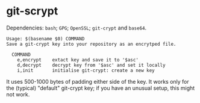 # git-scrypt

Dependencies: `bash`; `GPG`; `OpenSSL`; `git-crypt` and `base64`.

```
Usage: $(basename $0) COMMAND
Save a git-crypt key into your repository as an encrytped file.

  COMMAND
    e,encrypt    extact key and save it to '$asc'
    d,decrypt    decrypt key from '$asc' and set it locally
    i,init       initialise git-crypt: create a new key
```

It uses 500-1000 bytes of padding either side of the key. It works only for the (typical) "default" git-crypt key; if you have an unusual setup, this might not work.
